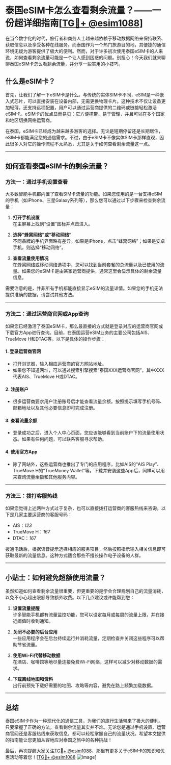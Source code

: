 # 泰国eSIM卡怎么查看剩余流量？——一份超详细指南[[TG💪+ @esim1088](https://t.me/s/esim1088)]

在当今数字化的时代，旅行者和商务人士越来越依赖于移动数据网络来保持联系、获取信息以及享受各种在线服务。而泰国作为一个热门旅游目的地，其便捷的通信环境无疑为游客提供了极大的便利。然而，对于许多初次使用泰国eSIM卡的人来说，如何查看剩余流量可能是一个让人感到困惑的问题。别担心！今天我们就来聊聊泰国eSIM卡怎么看剩余流量，并分享一些实用的小技巧。

## 什么是eSIM卡？

首先，让我们了解一下eSIM卡是什么。与传统的实体SIM卡不同，eSIM是一种嵌入式芯片，可以直接安装在设备内部，无需更换物理卡片。这种技术不仅让设备更加轻薄，还支持远程配置，用户可以通过运营商提供的二维码或链接轻松激活eSIM卡。eSIM卡的优点显而易见：它方便携带、易于管理，并且可以在多个国家和地区切换网络运营商。

在泰国，eSIM卡已经成为越来越多游客的选择。无论是短期停留还是长期居住，eSIM卡都能满足您的通信需求。不过，由于eSIM卡不像实体SIM卡那样直观，因此很多人对它的操作流程不太熟悉，尤其是关于如何查看剩余流量这一点。

---

## 如何查看泰国eSIM卡的剩余流量？

### 方法一：通过手机设置查看

大多数智能手机都内置了查看SIM卡流量的功能。如果您使用的是一台支持eSIM的手机（如iPhone、三星Galaxy系列等），那么您可以通过以下步骤来检查剩余流量：

1. **打开手机设置**  
   在主屏幕上找到“设置”图标并点击进入。

2. **选择“蜂窝网络”或“移动网络”**  
   不同品牌的手机界面略有差异。如果是iPhone，点击“蜂窝网络”；如果是安卓手机，则选择“移动网络”。

3. **查看流量使用情况**  
   在蜂窝网络或移动网络选项中，您可以找到当前套餐的总流量以及已使用的流量。如果您的eSIM卡是由某家运营商提供，通常这里会显示具体的剩余流量信息。

需要注意的是，并非所有手机都能直接显示eSIM的流量详情。如果您的手机无法提供准确的数据，请尝试其他方法。

---

### 方法二：通过运营商官网或App查询

如果您已经激活了泰国eSIM卡，那么最直接的方式就是登录对应的运营商官网或下载官方App进行查询。目前，在泰国运营eSIM业务的主要公司包括AIS、TrueMove H和DTAC等。以下是具体的操作步骤：

#### 1. 登录运营商官网
- 打开浏览器，输入相应运营商的官方网站地址。
- 如果您不知道网址，可以通过搜索引擎搜索“泰国XXX运营商官网”，其中XXX代表AIS、TrueMove H或DTAC。

#### 2. 注册账户
- 很多运营商要求用户注册账号后才能查看流量余额。按照提示填写手机号码、邮箱地址以及其他必要信息即可完成注册。

#### 3. 查看流量余额
- 登录成功之后，进入个人中心页面，您应该能够看到当前账户下的流量使用状态。如果有任何问题，可以联系客服寻求帮助。

#### 4. 使用官方App
- 除了网站外，这些运营商也推出了专门的应用程序，比如AIS的“AIS Play”、TrueMove H的“TrueMoney Wallet”等。下载并安装这些App后，同样可以用来查询流量余额和其他服务内容。

---

### 方法三：拨打客服热线

如果您觉得上述两种方式过于复杂，也可以直接拨打运营商的客服热线来咨询。以下是几家主要运营商的客服号码：

- AIS：*123*
- TrueMove H：*167*
- DTAC：*167*

拨通电话后，根据语音提示选择相应的服务项目，然后按照指示输入相关信息即可获取最新的流量信息。这种方式适合那些不擅长操作电子设备的人群。

---

## 小贴士：如何避免超额使用流量？

虽然知道如何查看剩余流量很重要，但更重要的是学会合理规划自己的流量消耗，以免不小心超出限额导致额外收费。以下几点建议或许能帮到您：

1. **设置流量提醒**  
   许多智能手机都有流量监控功能，您可以设定每月或每周的流量上限，并在接近阈值时收到通知。

2. **关闭不必要的后台应用**  
   一些应用程序会在后台持续运行并消耗流量，定期检查并关闭这些程序可以帮助节省流量。

3. **使用Wi-Fi代替移动数据**  
   在酒店、咖啡馆等地尽量连接免费Wi-Fi网络，这样可以减少对移动数据的需求。

4. **下载离线地图和资料**  
   出行前预先下载好需要的地图、攻略等内容，避免在路上频繁加载数据。

---

## 总结

泰国eSIM卡作为一种现代化的通信工具，为我们的旅行生活带来了极大的便利。只要掌握了正确的方法，查看剩余流量其实并不难。无论您是通过手机设置、运营商官网还是客服热线来获取信息，都可以轻松掌握自己的流量状况。希望本文提供的指南能让您更加从容地应对泰国之旅中的各种挑战！

最后，再次提醒大家关注[TG💪+ @esim1088](https://t.me/s/esim1088)，那里有更多关于eSIM卡的知识和优惠活动等着您！[[TG💪+ @esim1088](https://t.me/s/esim1088) ![Image](https://i.postimg.cc/4NQfJmqS/Snipaste-2025-05-13-00-14-12.png)]